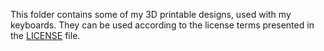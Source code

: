 This folder contains some of my 3D printable designs, used with my keyboards.
They can be used according to the license terms presented in the [LICENSE](LICENSE.md) file.
